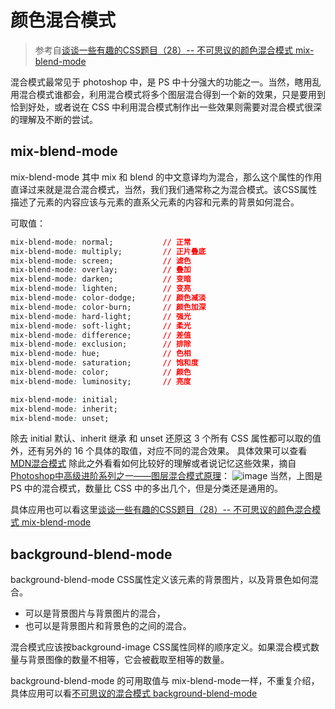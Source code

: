 # 颜色混合模式

>参考自[谈谈一些有趣的CSS题目（28）-- 不可思议的颜色混合模式 mix-blend-mode](https://github.com/chokcoco/iCSS/issues/16)

混合模式最常见于 photoshop 中，是 PS 中十分强大的功能之一。当然，瞎用乱用混合模式谁都会，利用混合模式将多个图层混合得到一个新的效果，只是要用到恰到好处，或者说在 CSS 中利用混合模式制作出一些效果则需要对混合模式很深的理解及不断的尝试。

## mix-blend-mode

mix-blend-mode 其中 mix 和 blend 的中文意译均为混合，那么这个属性的作用直译过来就是混合混合模式，当然，我们我们通常称之为混合模式。该CSS属性描述了元素的内容应该与元素的直系父元素的内容和元素的背景如何混合。

可取值：

```css
mix-blend-mode: normal;           // 正常
mix-blend-mode: multiply;         // 正片叠底
mix-blend-mode: screen;           // 滤色
mix-blend-mode: overlay;          // 叠加
mix-blend-mode: darken;           // 变暗
mix-blend-mode: lighten;          // 变亮
mix-blend-mode: color-dodge;      // 颜色减淡
mix-blend-mode: color-burn;       // 颜色加深
mix-blend-mode: hard-light;       // 强光
mix-blend-mode: soft-light;       // 柔光
mix-blend-mode: difference;       // 差值
mix-blend-mode: exclusion;        // 排除
mix-blend-mode: hue;              // 色相
mix-blend-mode: saturation;       // 饱和度
mix-blend-mode: color;            // 颜色
mix-blend-mode: luminosity;       // 亮度

mix-blend-mode: initial;
mix-blend-mode: inherit;
mix-blend-mode: unset;
```

除去 initial 默认、inherit 继承 和 unset 还原这 3 个所有 CSS 属性都可以取的值外，还有另外的 16 个具体的取值，对应不同的混合效果。
具体效果可以查看[MDN混合模式](https://developer.mozilla.org/zh-CN/docs/Web/CSS/blend-mode)
除此之外看看如何比较好的理解或者说记忆这些效果，摘自[Photoshop中高级进阶系列之一——图层混合模式原理](https://www.zcool.com.cn/article/ZMzcyNzY=.html)：
![image](https://cloud.githubusercontent.com/assets/8554143/25795589/9c58a612-3408-11e7-8b91-eb08c831be8b.png)
当然，上图是 PS 中的混合模式，数量比 CSS 中的多出几个，但是分类还是通用的。

具体应用也可以看这里[谈谈一些有趣的CSS题目（28）-- 不可思议的颜色混合模式 mix-blend-mode](https://github.com/chokcoco/iCSS/issues/16)

## background-blend-mode

background-blend-mode CSS属性定义该元素的背景图片，以及背景色如何混合。

+ 可以是背景图片与背景图片的混合，
+ 也可以是背景图片和背景色的之间的混合。

混合模式应该按background-image CSS属性同样的顺序定义。如果混合模式数量与背景图像的数量不相等，它会被截取至相等的数量。

background-blend-mode 的可用取值与 mix-blend-mode一样，不重复介绍，具体应用可以看[不可思议的混合模式 background-blend-mode](https://github.com/chokcoco/iCSS/issues/31)
